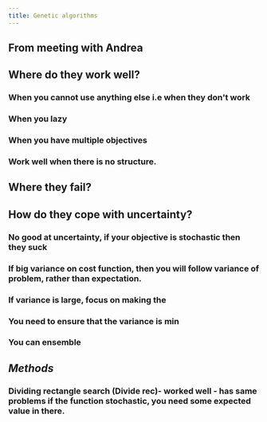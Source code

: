 ```yaml
---
title: Genetic algorithms
---
```


## **From meeting with Andrea**
## Where do they work well?
### When you cannot use anything else i.e when they don't work
### When you lazy
### When you have multiple objectives
### Work well when there is no structure.
###
## Where they fail?
###
## How do they cope with uncertainty?
### No good at uncertainty, if your objective is stochastic then they suck
### If big variance on cost function, then you will follow variance of problem, rather than expectation.
### If variance is large, focus on making the
### You need to ensure that the variance is min
### You can ensemble
##
## *Methods*
### Dividing rectangle search (Divide rec)- worked well - has same problems if the function stochastic, you need some expected value in there.
